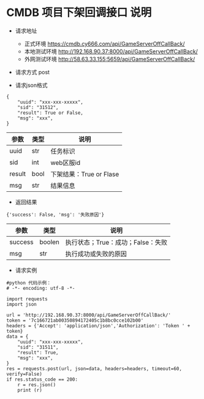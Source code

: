 # CMDB 项目下架回调接口 说明

- 请求地址
	- 正式环境
		https://cmdb.cy666.com/api/GameServerOffCallBack/
	- 本地测试环境
	    http://192.168.90.37:8000/api/GameServerOffCallBack/
	- 外网测试环境
        http://58.63.33.155:5659/api/GameServerOffCallBack/

- 请求方式
	post

- 请求json格式
```
{
    "uuid": "xxx-xxx-xxxxx",
    "sid": "31512",
    "result": True or False,
    "msg": "xxx",
}
```

|参数|类型|说明|
|----|---|----|
|uuid|str|任务标识|
|sid|int|web区服id|
|result|bool|下架结果：True or Flase|
|msg|str|结果信息|


- 返回结果
```
{'success': False, 'msg': '失败原因'}
```

|参数|类型|说明|
|----|---|----|
|success|boolen|执行状态；True：成功；False：失败|
|msg|str|执行成功或失败的原因|


- 请求实例
```
#python 代码示例：
# -*- encoding: utf-8 -*-

import requests
import json

url = 'http://192.168.90.37:8000/api/GameServerOffCallBack/'
token = '7c166721ab00350894172405c1b8bc0cce102b00' 
headers = {'Accept': 'application/json','Authorization': 'Token ' + token}
data = {
    "uuid": "xxx-xxx-xxxxx",
    "sid": "31511",
    "result": True,
    "msg": "xxx",
}
res = requests.post(url, json=data, headers=headers, timeout=60, verify=False) 
if res.status_code == 200:
    r = res.json()
    print (r)
```
